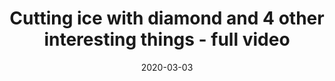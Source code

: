 ---
title: Cutting ice with diamond and 4 other interesting things - full video
date: 2020-03-03
yt: mnDx7GDT7Pc
---